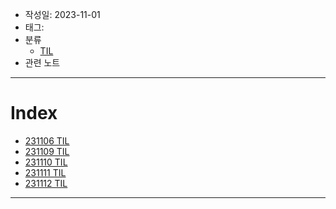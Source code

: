 - 작성일: 2023-11-01
- 태그: 
- 분류
    - [TIL](../TIL.md)
- 관련 노트

---

# Index

- [231106 TIL](231106%20TIL.md)
- [231109 TIL](231109%20TIL.md)
- [231110 TIL](231110%20TIL.md)
- [231111 TIL](231111%20TIL.md)
- [231112 TIL](231112%20TIL.md)

---
